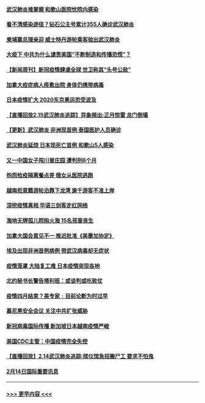 #### [武汉肺炎难掌握 和歌山医院忧院内感染](../pages/prog202/a102778376.md?t=02161222) 
#### [看不清感染途径？钻石公主号累计355人确诊武汉肺炎](../pages/prog202/a102778335.md?t=02161222) 
#### [柬埔寨总理亲迎 威士特丹游轮乘客验出武汉肺炎](../pages/prog202/a102777842.md?t=02161222) 
#### [大疫下 中共为什么谴责美国“不断制造和传播恐慌”？](../pages/prog202/a102778285.md?t=02161222) 
#### [【新闻周刊】新冠疫情肆虐全球 世卫称其“头号公敌”](../pages/prog202/a102778196.md?t=02161222) 
#### [加拿大疫症病人痊愈出院 身体仍携带病毒](../pages/prog202/a102778061.md?t=02161222) 
#### [日本疫情扩大 2020东京奥运恐受波及](../pages/prog202/a102778049.md?t=02161222) 
#### [【直播回放2.15武汉肺炎追踪】异象频出:正月惊雷 龙门倒塌](../pages/prog202/a102777974.md?t=02161222) 
#### [【更新】武汉肺炎 非洲现首例 泰国医护人员确诊](../pages/prog202/a102770740.md?t=02161222) 
#### [武汉肺炎延烧 日本现死亡首例 和歌山5人感染](../pages/prog202/a102777815.md?t=02161222) 
#### [又一中国女子闯川普庄园 遭判刑6个月](../pages/prog202/a102777673.md?t=02161222) 
#### [抱怨检疫隔离餐点差 俄女从医院逃跑](../pages/prog202/a102777667.md?t=02161222) 
#### [越南拒意籍游轮泊靠下龙湾 逾千游客不准上岸](../pages/prog202/a102777646.md?t=02161222) 
#### [深挖疫情真相 华语三剑客走红网络](../pages/prog202/a102777624.md?t=02161222) 
#### [海地无牌孤儿院陷火海 15名孩童丧生](../pages/prog202/a102777620.md?t=02161222) 
#### [加拿大国会意见不一 推迟批准《美墨加协定》](../pages/prog202/a102777575.md?t=02161222) 
#### [埃及出现非洲首例病例 带武汉病毒却无症状](../pages/prog202/a102777559.md?t=02161222) 
#### [疫情笼罩 大陆复工难 日本疫情突现各地](../pages/prog202/a102777455.md?t=02161222) 
#### [北约秘书长警告塔利班：或谈判或吃败仗](../pages/prog202/a102777442.md?t=02161222) 
#### [疫情四月结束？美专家﹕目前论断为时过早](../pages/prog202/a102777248.md?t=02161222) 
#### [慕尼黑安全会议 关注中共扩张威胁](../pages/prog202/a102777254.md?t=02161222) 
#### [新冠病毒国际传播 新加坡日本越南疫情严峻](../pages/prog202/a102777245.md?t=02161222) 
#### [美国CDC主管：中国疫情完全失控](../pages/prog202/a102777236.md?t=02161222) 
#### [【直播回放】2.14武汉肺炎追踪:殡仪馆急招搬尸工 要求不怕鬼](../pages/prog202/a102777141.md?t=02161222) 
#### [2月14日国际重要讯息](../pages/prog202/a102777073.md?t=02161222) 

----
#### [ >>> 更早内容 <<< ](../indexes/prog202-earlier.md)

